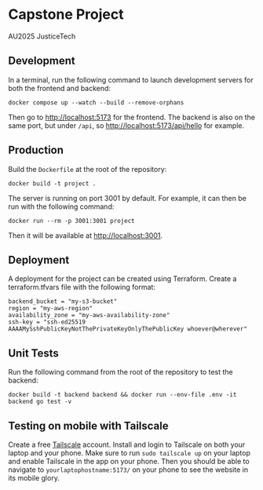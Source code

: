 # Capstone Project

AU2025 JusticeTech

## Development

In a terminal, run the following command to launch development servers for both the frontend and backend:

```
docker compose up --watch --build --remove-orphans
```

Then go to [http://localhost:5173](http://localhost:5173) for the frontend.
The backend is also on the same port, but under `/api`, so [http://localhost:5173/api/hello](http://localhost:5173/api/hello) for example.

## Production

Build the `Dockerfile` at the root of the repository:

```
docker build -t project .
```

The server is running on port 3001 by default.
For example, it can then be run with the following command:

```
docker run --rm -p 3001:3001 project
```

Then it will be available at [http://localhost:3001](http://localhost:3001).

## Deployment
A deployment for the project can be created using Terraform.
Create a terraform.tfvars file with the following format:
```
backend_bucket = "my-s3-bucket"
region = "my-aws-region"
availability_zone = "my-aws-availability-zone"
ssh-key = "ssh-ed25519 AAAAMySshPublicKeyNotThePrivateKeyOnlyThePublicKey whoever@wherever"
```

## Unit Tests

Run the following command from the root of the repository to test the backend:

```
docker build -t backend backend && docker run --env-file .env -it backend go test -v
```

## Testing on mobile with Tailscale

Create a free [Tailscale](https://tailscale.com/) account.
Install and login to Tailscale on both your laptop and your phone.
Make sure to run `sudo tailscale up` on your laptop and enable
Tailscale in the app on your phone.
Then you should be able to navigate to `yourlaptophostname:5173/` on your phone to see the website in its mobile glory.

